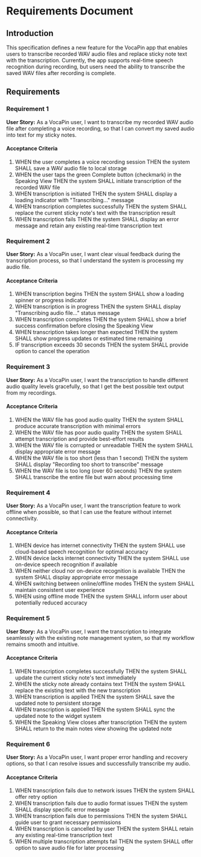 # Requirements Document

## Introduction

This specification defines a new feature for the VocaPin app that enables users to transcribe recorded WAV audio files and replace sticky note text with the transcription. Currently, the app supports real-time speech recognition during recording, but users need the ability to transcribe the saved WAV files after recording is complete.

## Requirements

### Requirement 1

**User Story:** As a VocaPin user, I want to transcribe my recorded WAV audio file after completing a voice recording, so that I can convert my saved audio into text for my sticky notes.

#### Acceptance Criteria

1. WHEN the user completes a voice recording session THEN the system SHALL save a WAV audio file to local storage
2. WHEN the user taps the green Complete button (checkmark) in the Speaking View THEN the system SHALL initiate transcription of the recorded WAV file
3. WHEN transcription is initiated THEN the system SHALL display a loading indicator with "Transcribing..." message
4. WHEN transcription completes successfully THEN the system SHALL replace the current sticky note's text with the transcription result
5. WHEN transcription fails THEN the system SHALL display an error message and retain any existing real-time transcription text

### Requirement 2

**User Story:** As a VocaPin user, I want clear visual feedback during the transcription process, so that I understand the system is processing my audio file.

#### Acceptance Criteria

1. WHEN transcription begins THEN the system SHALL show a loading spinner or progress indicator
2. WHEN transcription is in progress THEN the system SHALL display "Transcribing audio file..." status message
3. WHEN transcription completes THEN the system SHALL show a brief success confirmation before closing the Speaking View
4. WHEN transcription takes longer than expected THEN the system SHALL show progress updates or estimated time remaining
5. IF transcription exceeds 30 seconds THEN the system SHALL provide option to cancel the operation

### Requirement 3

**User Story:** As a VocaPin user, I want the transcription to handle different audio quality levels gracefully, so that I get the best possible text output from my recordings.

#### Acceptance Criteria

1. WHEN the WAV file has good audio quality THEN the system SHALL produce accurate transcription with minimal errors
2. WHEN the WAV file has poor audio quality THEN the system SHALL attempt transcription and provide best-effort results
3. WHEN the WAV file is corrupted or unreadable THEN the system SHALL display appropriate error message
4. WHEN the WAV file is too short (less than 1 second) THEN the system SHALL display "Recording too short to transcribe" message
5. WHEN the WAV file is too long (over 60 seconds) THEN the system SHALL transcribe the entire file but warn about processing time

### Requirement 4

**User Story:** As a VocaPin user, I want the transcription feature to work offline when possible, so that I can use the feature without internet connectivity.

#### Acceptance Criteria

1. WHEN device has internet connectivity THEN the system SHALL use cloud-based speech recognition for optimal accuracy
2. WHEN device lacks internet connectivity THEN the system SHALL use on-device speech recognition if available
3. WHEN neither cloud nor on-device recognition is available THEN the system SHALL display appropriate error message
4. WHEN switching between online/offline modes THEN the system SHALL maintain consistent user experience
5. WHEN using offline mode THEN the system SHALL inform user about potentially reduced accuracy

### Requirement 5

**User Story:** As a VocaPin user, I want the transcription to integrate seamlessly with the existing note management system, so that my workflow remains smooth and intuitive.

#### Acceptance Criteria

1. WHEN transcription completes successfully THEN the system SHALL update the current sticky note's text immediately
2. WHEN the sticky note already contains text THEN the system SHALL replace the existing text with the new transcription
3. WHEN transcription is applied THEN the system SHALL save the updated note to persistent storage
4. WHEN transcription is applied THEN the system SHALL sync the updated note to the widget system
5. WHEN the Speaking View closes after transcription THEN the system SHALL return to the main notes view showing the updated note

### Requirement 6

**User Story:** As a VocaPin user, I want proper error handling and recovery options, so that I can resolve issues and successfully transcribe my audio.

#### Acceptance Criteria

1. WHEN transcription fails due to network issues THEN the system SHALL offer retry option
2. WHEN transcription fails due to audio format issues THEN the system SHALL display specific error message
3. WHEN transcription fails due to permissions THEN the system SHALL guide user to grant necessary permissions
4. WHEN transcription is cancelled by user THEN the system SHALL retain any existing real-time transcription text
5. WHEN multiple transcription attempts fail THEN the system SHALL offer option to save audio file for later processing